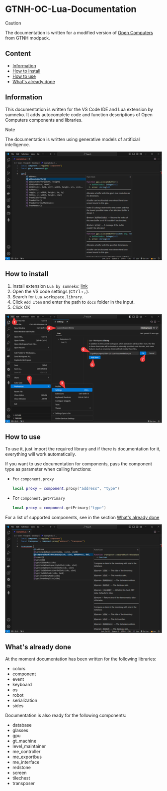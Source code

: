 # GTNH-OC-Lua-Documentation

> [!CAUTION]
> The documentation is written for a modified version of [Open Computers](https://github.com/GTNewHorizons/OpenComputers) from GTNH modpack.


## Content
- [Information](#information)
- [How to install](#how-to-install)
- [How to use](#how-to-use)
- [What's already done](#what-already-done)

<a id="information"></a>

## Information

This documentation is written for the VS Code IDE and Lua extension by sumneko. 
It adds autocomplete code and function descriptions of Open Computers components and libraries. 

> [!NOTE]  
> The documentation is written using generative models of artificial intelligence.

![An example of the autocomplete documentation in action in vs code.](docs/example-use.png)

<a id="how-to-install"></a>

## How to install

1. Install extension `Lua by sumneko`: [link](https://marketplace.visualstudio.com/items?itemName=sumneko.lua)
2. Open the VS code settings (<kbd>Ctrl</kbd>+<kbd>,</kbd>).
3. Search for `Lua.workspace.library`.
4. Click `Add Item` and enter the path to `docs` folder in the input.
5. Click OK

![Add the path to the the docs in the Lua.workspace.library setting.](docs/how-to-install.png)

<a id="how-to-use"></a>

## How to use

To use it, just import the required library and if there is documentation for it, everything will work automatically.

If you want to use documentation for components, pass the component type as parameter when calling functions:

- For `component.proxy`
  ```lua
  local proxy = component.proxy("address", "type")
  ```

- For `component.getPrimary`
  ```lua
  local proxy = component.getPrimary("type")
  ```

For a list of supported components, see in the section [What's already done](#what-already-done-components)

![An example of autocomplete documentation from component.](docs/example-component.png)

<a id="what-already-done"></a>

## What's already done

At the moment documentation has been written for the following libraries:

- colors
- component
- event
- keyboard
- os
- robot
- serialization
- sides

<a id="what-already-done-components"></a>

Documentation is also ready for the following components:

- database
- glasses
- gpu
- gt_machine
- level_maintainer
- me_controller
- me_exportbus
- me_interface
- redstone
- screen
- tilechest
- transposer
